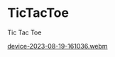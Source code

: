# TicTacToe
Tic Tac Toe


[device-2023-08-19-161036.webm](https://github.com/pkmanas22/TicTacToe/assets/125083715/e73b0b76-faa8-4991-b643-622aad6c6ad2)
